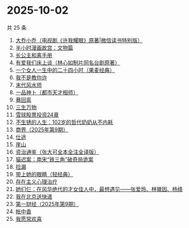 # 2025-10-02

共 25 条

<!-- BEGIN WEREAD -->
<!-- 最后更新时间 2025-10-02 19:07:09 +0800 -->
1. [大乔小乔（电视剧《许我耀眼》原著|微信读书特别版）](https://weread.qq.com/web/bookDetail/1ae327f0813aba7fag017585)
1. [半小时漫画故宫：文物篇](https://weread.qq.com/web/bookDetail/06a32200813aba724g0146b7)
1. [长公主和离手册](https://weread.qq.com/web/bookDetail/1ec326b0813aba730g013f38)
1. [有爱我们床上谈（林心如制片同名台剧原著）](https://weread.qq.com/web/bookDetail/17632910813aba76cg012502)
1. [一个女人一生中的二十四小时（果麦经典）](https://weread.qq.com/web/bookDetail/bcc32220813aba6bbg013071)
1. [我不是教你诈](https://weread.qq.com/web/bookDetail/14232ed0813ab6d8fg019a70)
1. [末代风水师](https://weread.qq.com/web/bookDetail/77332520813aba722g010c64)
1. [一品神卜（都市天才相师）](https://weread.qq.com/web/bookDetail/34b32b90813aba555g0105ad)
1. [蓦回鸾](https://weread.qq.com/web/bookDetail/14b321d0813aba723g011c1b)
1. [三生万物](https://weread.qq.com/web/bookDetail/48432b50813ab9339g013f3f)
1. [雪球股票投资24章](https://weread.qq.com/web/bookDetail/2f032be0813aba75fg011b7a)
1. [不生锈的人生：102岁的哲代奶奶从不内耗](https://weread.qq.com/web/bookDetail/77232620813aba06dg01442d)
1. [商界（2025年第9期）](https://weread.qq.com/web/bookDetail/03f32750813aba78cg010878)
1. [仕途](https://weread.qq.com/web/bookDetail/016325a0813aba6e3g014bf8)
1. [崖山](https://weread.qq.com/web/bookDetail/c4132250813aba76eg014c67)
1. [资治通鉴（张大可全本全注全译版）](https://weread.qq.com/web/bookDetail/33532d70813aba6ccg011cd8)
1. [猫迟案：南宋“铁三角”破奇局诡案](https://weread.qq.com/web/bookDetail/a6332650813aba6a9g012871)
1. [捡漏](https://weread.qq.com/web/bookDetail/fa8324f0813aba75eg015764)
1. [带上她的眼睛（轻经典）](https://weread.qq.com/web/bookDetail/0f032480813ab9f2bg0128ad)
1. [存在主义心理治疗](https://weread.qq.com/web/bookDetail/538320a0813ab83e4g01836b)
1. [她们仨：在风华绝代的才女佳人中，最想遇见——张爱玲、林徽因、杨绛](https://weread.qq.com/web/bookDetail/0f3328d0728089930f34340)
1. [我在北京送快递](https://weread.qq.com/web/bookDetail/51532c40813ab7c0ag019c84)
1. [第一财经（2025年第9期）](https://weread.qq.com/web/bookDetail/751322e0813aba7f5g015500)
1. [帐中香](https://weread.qq.com/web/bookDetail/e3232920813aba5e1g01341c)
1. [我愿常欢喜](https://weread.qq.com/web/bookDetail/6d032db0813ab814cg01374d)
<!-- END WEREAD -->